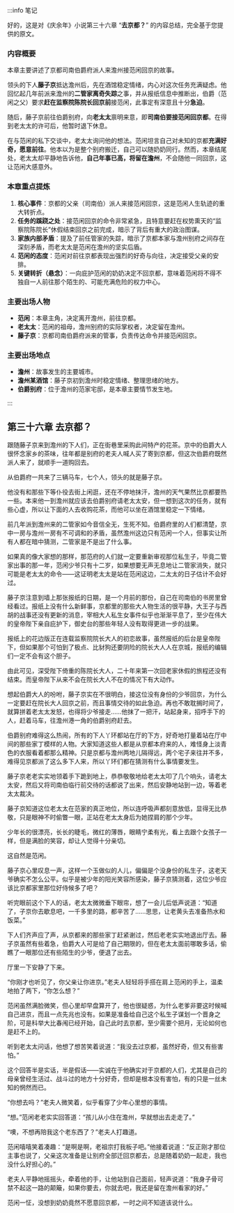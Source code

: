 :::info 笔记

好的，这是对《庆余年》小说第三十六章 “**去京都？**” 的内容总结，完全基于您提供的原文。

### 内容概要

本章主要讲述了京都司南伯爵府派人来澹州接范闲回京的故事。

领头的下人**藤子京**抵达澹州后，先在酒馆稳定情绪，内心对这次任务充满疑虑。他回忆起几年前派来澹州的**二管家离奇失踪**之事，并从报纸信息中推断出，伯爵（范闲之父）要求**赶在监察院陈院长回京前**接范闲，此事定有深意且十分**急迫**。

随后，藤子京前往伯爵别府，向**老太太**禀明来意，即**司南伯要接范闲回京都**。在得到老太太的许可后，他暂时退下休息。

在与范闲的私下交谈中，老太太询问他的想法。范闲坦言自己对未知的京都**充满好奇，愿意前往**。他本以为是整个别府搬迁，自己可以随奶奶同行。然而，本章结尾处，老太太却平静地告诉他，**自己年事已高，将留在澹州**，不会随他一同回京，这让范闲大感意外。

### 本章重点提炼

1.  **核心事件**：京都的父亲（司南伯）派人来接范闲回京，这是范闲人生轨迹的重大转折点。
2.  **任务的蹊跷之处**：接范闲回京的命令非常紧急，且特意要赶在权势熏天的“监察院陈院长”休假结束回京之前完成，暗示了背后有重大的政治图谋。
3.  **家族内部矛盾**：提及了前任管家的失踪，暗示了京都本家与澹州别府之间存在深刻矛盾，而老太太是范闲在澹州的坚实后盾。
4.  **范闲的态度**：范闲对前往京都表现出强烈的好奇与向往，决定接受父亲的安排。
5.  **关键转折（悬念）**：一向庇护范闲的奶奶决定不回京都，意味着范闲将不得不独自一人前往那个陌生的、可能充满危险的权力中心。

### 主要出场人物

*   **范闲**：本章主角，决定离开澹州，前往京都。
*   **老太太**：范闲的祖母，澹州别府的实际掌权者，决定留在澹州。
*   **藤子京**：京都司南伯爵府派来的管事，负责传达命令并接范闲回京。

### 主要出场地点

*   **澹州**：故事发生的主要城市。
*   **澹州某酒馆**：藤子京初到澹州时稳定情绪、整理思绪的地方。
*   **伯爵别府**：位于澹州的范家宅邸，是本章主要情节发生地。

:::

## 第三十六章 **去京都？**

跟随藤子京来到澹州的下人们，正在街巷里采购此间特产的花茶。京中的伯爵大人很怀念家乡的茶味，往年都是别府的老夫人喊人买了寄到京都，但这次伯爵府既然派人来了，就顺手一道购回去。

从伯爵府一共来了三辆马车，七个人，领头的就是藤子京。

他没有和那些下等仆役去街上闲逛，还在不停地抹汗，澹州的天气果然比京都要热一些。本来他一到澹州就应该去伯爵别府请老太太安，但一想到这次的任务，就有些心虚，所以让下面的人去收购花茶，而他可以坐在酒馆里稳定一下情绪。

前几年派到澹州来的二管家如今音信全无，生死不知。伯爵府里的人们都清楚，京中一房与澹州一房有不可调和的矛盾，虽然澹州这边只有范闲一个人，但事实让所有人都在暗中猜测，二管家是不是出了什么事。

如果真的像大家想的那样，那范府的人们就一定要重新审视那位私生子，毕竟二管家出事的那一年，范闲少爷只有十二岁，如果想要无声无息地让二管家消失，就只可能是老太太的命令——这证明老太太是站在范闲这边，二太太的日子估计不会好过。

藤子京注意到墙上那张报纸的日期，是一个月前的那份，自己在司南伯的书房里曾经看过。报纸上没有什么新鲜事，京都里的那些大人物生活的很平静，大王子与西胡的战事还没有更新的消息，宰相大人私生女事件似乎也渐渐平息了，至少在伟大的皇帝陛下亲自庇护下，御史台的那些年轻人没有取得更进一步的战果。

报纸上的花边版正在连载监察院院长大人的初恋故事，虽然报纸的后台是皇帝陛下，但如果那个可怕到了极点、比豺狗还要阴险的院长大人人在京城，报纸的编辑们一定不会有这个胆子。

由此可见，深受陛下倚重的陈院长大人，二十年来第一次回老家休假的旅程还没有结束。而皇帝陛下从来不会在院长大人不在的情况下有大动作。

想起伯爵大人的吩咐，藤子京实在不很明白，接这位没有身份的少爷回京，为什么一定要赶在院长大人回京之前，而且事情交待的如此急迫。再也不敢耽搁时间了，就算拼着老太太发怒，也得将少爷接走……他抹了一把汗，站起身来，招呼手下的人，赶着马车，往澹州港一角的伯爵别府赶去。

伯爵别府难得这么热闹，所有的下人丫环都站在厅的下方，好奇地打量着站在厅中间的那些家丁模样的人物。大家知道这些人都是从京都本府来的人，难怪身上淡青色的衣服看着都那么精神。只是京都与澹州两地儿隔得远，两个宅子来往并不多，难得见京都派了这么多下人来，所以丫环们都在猜测有什么事情要发生。

藤子京老老实实地领着手下跪到地上，恭恭敬敬地给老太太叩了几个响头，请老太太安，然后又将司南伯临行前交待的话都说了出来，然后安静地站到一边，等着老太太裁决。

藤子京知道这位老太太在范家的真正地位，所以连呼吸声都刻意放低，显得无比恭敬，只是眼神不时偷瞥一眼，正站在老太太身后为她捏肩的那个少年。

少年长的很漂亮，长长的睫毛，微红的薄唇，眼睛宁柔有光，看上去跟个女孩子一样，但是满脸的笑容，却让人觉得十分亲切。

这自然是范闲。

藤子京心里叹息一声，这样一个玉做似的人儿，偏偏是个没身份的私生子，这老天爷确实不怎么公平。似乎是被少年的阳光笑容所感染，藤子京猜测着，这位少爷应该比京都家里那位好侍候多了吧？

听完眼前这个下人的话，老太太微微垂下眼帘，想了一会儿后低声说道：“知道了，子京你去歇息吧，一千多里的路，都辛苦了……思思，让老黄头去准备热水和饭菜。”

下人们齐声应了声，从京都来的那些家丁赶紧谢过，然后老老实实地退出厅去。藤子京虽然有些着急，伯爵大人可是给了自己期限的，但在老太太面前哪敢多话，偷瞧了一眼那位还有些陌生的少爷，便退了出去。

厅里一下安静了下来。

“你刚才也听见了，你父亲让你进京。”老夫人轻轻将手搭在肩上范闲的手上，温柔地拍了两下，“你怎么想？”

范闲虽然满脸微笑，但心里却早盘算开了，他也很疑惑，为什么老爹非要这时候喊自己进京，而且一点先兆也没有。如果是准备给自己这个私生子谋划一个晋身之阶，可是科举大比春闱已经开始，自己此时去京都，至少需要个把月，无论如何也是赶不上的。

听到老太太问话，他想了想苦笑着说道：“我没去过京都，虽然好奇，但又有些害怕。”

这个回答半是实话，半是假话——实诚在于他确实对于京都的人们，尤其是自己的母亲曾经生活过、战斗过的地方十分好奇，但却是根本没有害怕，有的只是一丝未知的惘然而已。

“你想去吗？”老夫人微笑着，似乎看穿了少年心里想的事情。

“想。”范闲老老实实回答道：“孩儿从小住在澹州，早就想出去走走了。”

“噢，不想再陪我这个老东西了？”老夫人打趣道。

范闲嘻嘻笑着凑趣：“是啊是啊，老祖宗打我板子吧。”他接着说道：“反正刚才那位主事也说了，父亲这次准备是让别府全部迁回京都去，总是随着奶奶一起走，我也没什么好担心的。”

老夫人平静地摇摇头，牵着他的手，让他站到自己面前，轻声说道：“我身子骨可禁不起这一路的颠簸，如果你要去，你就去吧，我还是留在澹州看家的好。”

范闲一怔，没想到奶奶竟然不愿意回京都，一时之间不知道该说什么。


